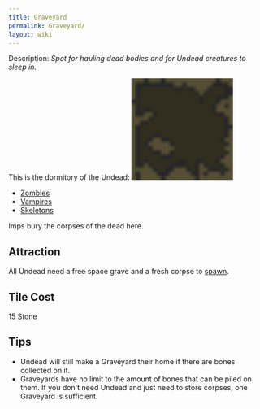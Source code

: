 ```yaml
---
title: Graveyard
permalink: Graveyard/
layout: wiki
---
```


Description: *Spot for hauling dead bodies and for Undead creatures to
sleep in.*

This is the dormitory of the Undead:
<img src="graveyard.png" title="fig:A small Graveyard for Undead spawning and Corpse Collection." alt="A small Graveyard for Undead spawning and Corpse Collection." width="200" />

-   [Zombies](Zombie "wikilink")
-   [Vampires](Vampire "wikilink")
-   [Skeletons](Skeleton "wikilink")

Imps bury the corpses of the dead here.

Attraction
----------

All Undead need a free space grave and a fresh corpse to
[spawn](Immigration "wikilink").

Tile Cost
---------

15 Stone

Tips
----

-   Undead will still make a Graveyard their home if there are bones
    collected on it.
-   Graveyards have no limit to the amount of bones that can be piled on
    them. If you don't need Undead and just need to store corpses, one
    Graveyard is sufficient.


